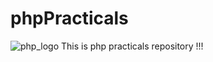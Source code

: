 # phpPracticals
![php_logo](https://user-images.githubusercontent.com/90252942/214904039-6bffebfa-daa2-4eba-8448-b55159e5e86a.png)
This is php practicals repository !!!


